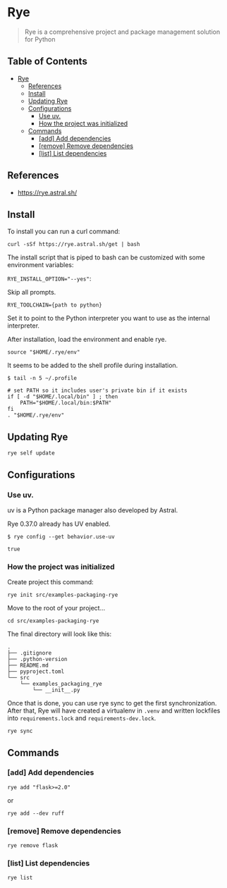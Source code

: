 # Rye

> Rye is a comprehensive project and package management solution for Python

## Table of Contents <!-- omit in toc -->

- [Rye](#rye)
  - [References](#references)
  - [Install](#install)
  - [Updating Rye](#updating-rye)
  - [Configurations](#configurations)
    - [Use uv.](#use-uv)
    - [How the project was initialized](#how-the-project-was-initialized)
  - [Commands](#commands)
    - [\[add\] Add dependencies](#add-add-dependencies)
    - [\[remove\] Remove dependencies](#remove-remove-dependencies)
    - [\[list\] List dependencies](#list-list-dependencies)


## References

- https://rye.astral.sh/

## Install

To install you can run a curl command:

```shell
curl -sSf https://rye.astral.sh/get | bash
```

The install script that is piped to bash can be customized with some environment variables:

`RYE_INSTALL_OPTION="--yes"`:

Skip all prompts.

`RYE_TOOLCHAIN={path to python}`

Set it to point to the Python interpreter you want to use as the internal interpreter.

After installation, load the environment and enable rye.

```shell
source "$HOME/.rye/env"
```

It seems to be added to the shell profile during installation.

```console
$ tail -n 5 ~/.profile

# set PATH so it includes user's private bin if it exists
if [ -d "$HOME/.local/bin" ] ; then
    PATH="$HOME/.local/bin:$PATH"
fi
. "$HOME/.rye/env"
```

## Updating Rye 

```shell
rye self update
```

## Configurations

### Use uv.

uv is a Python package manager also developed by Astral.

Rye 0.37.0 already has UV enabled.

```console
$ rye config --get behavior.use-uv

true
```


### How the project was initialized

Create project this command:

```shell
rye init src/examples-packaging-rye
```

Move to the root of your project...

```shell
cd src/examples-packaging-rye
```

The final directory will look like this:

```console
.
├── .gitignore
├── .python-version
├── README.md
├── pyproject.toml
└── src
    └── examples_packaging_rye
        └── __init__.py
```

Once that is done, you can use rye sync to get the first synchronization. After that, Rye will have created a virtualenv in `.venv` and written lockfiles into `requirements.lock` and `requirements-dev.lock`.

<!-- /* spell-checker:words lockfiles */ -->

```shell
rye sync
```

## Commands

### [add] Add dependencies

```shell
rye add "flask>=2.0"
```

or 

```shell
rye add --dev ruff
```

### [remove] Remove dependencies

```shell
rye remove flask
```

### [list] List dependencies

```shell
rye list
```

